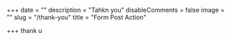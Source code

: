 +++
date = ""
description = "Tahkn you"
disableComments = false
image = ""
slug = "/thank-you"
title = "Form Post Action"

+++
thank u